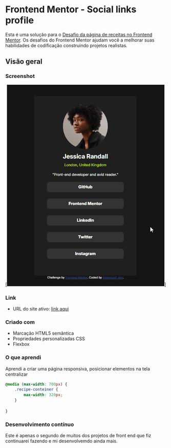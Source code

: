 # Frontend Mentor - Social links profile

Esta é uma solução para o [Desafio da página de receitas no Frontend Mentor](https://www.frontendmentor.io/challenges/recipe-page-KiTsR8QQKm). Os desafios do Frontend Mentor ajudam você a melhorar suas habilidades de codificação construindo projetos realistas.

## Visão geral

### Screenshot

[<img src="./assets/images/Rede-social-page.gif" alt="gif da tela inicial do projeto cordel">]


### Link


- URL do site ativo: [link aqui](https://andersonf-dev.github.io/recipe-page-main/)



### Criado com

- Marcação HTML5 semântica
- Propriedades personalizadas CSS
- Flexbox



### O que aprendi

Aprendi a criar uma página responsiva, posicionar elementos na tela centralizar




```css
@media (max-width: 700px) {
    .recipe-conteiner {
        max-width: 320px;
    }

}
```

### Desenvolvimento contínuo

Este é apenas o segundo de muitos dos projetos de front end que fiz continuarei fazendo e mi desenvolvemdo ainda mais.
